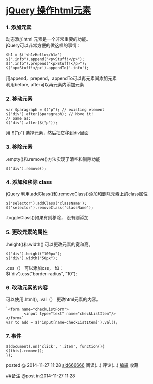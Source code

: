 #  [jQuery 操作html元素](http://www.cnblogs.com/sld666666/p/4125983.html)

### 1\. 添加元素

动态添加html 元素是一个非常重要的功能。  
jQuery可以非常方便的做这样的事情：

    $h1 = $('<h1>Hello</h1>') 
    $(".info").append("<p>Stuff!</p>");
    $(".info").prepend("<p>Stuff!</p>");
    $('<p>Stuff!</p>').appendTo('.info');

用append，prepend，appendTo可以再元素间添加元素  
利用before, after可以再元素内添加元素

### 2\. 移动元素

    var $paragraph = $("p"); // existing element
    $("div").after($paragraph); // Move it!
    // Same as:
    $("div").after($("p"));

用 $("p") 选择元素，然后把它移到div里面

### 3\. 移除元素

.empty()和.remove()方法实现了清空和删除功能

    $("div").remove();

### 4\. 添加和移除 class

jQuery 利用.addClass()和.removeClass()添加和删除元素上的class属性

    $('selector').addClass('className');
    $('selector').removeClass('className');

.toggleClass()如果有则移除， 没有则添加

### 5\. 更改元素的属性

.height()和.width() 可以更改元素的宽和高。

    $("div").height("100px");
    $("div").width("50px");

.css（） 可以添加css， 如：  
$('div').css("border-radius", "10");

### 6\. 改动元素的内容

可以使用.html(), .val（） 更改html元素的内容。

    `<form name="checkListForm">
            <input type="text" name="checkListItem"/>
    </form>`
    var to add = $('input[name=checkListItem]').val();

### 7\. 事件

    $(document).on('click', '.item', function(){
    $(this).remove();
    });

posted @ 2014-11-27 11:28 [sld666666](http://www.cnblogs.com/sld666666/)
阅读(...) 评论(...) [编辑](https://i.cnblogs.com/EditPosts.aspx?postid=4125983) 收藏

##备注 
 @post in:2014-11-27 11:28